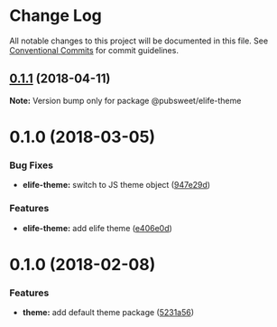 # Change Log

All notable changes to this project will be documented in this file.
See [Conventional Commits](https://conventionalcommits.org) for commit guidelines.

<a name="0.1.1"></a>
## [0.1.1](https://gitlab.coko.foundation/pubsweet/pubsweet/compare/@pubsweet/elife-theme@0.1.0...@pubsweet/elife-theme@0.1.1) (2018-04-11)




**Note:** Version bump only for package @pubsweet/elife-theme

<a name="0.1.0"></a>
# 0.1.0 (2018-03-05)


### Bug Fixes

* **elife-theme:** switch to JS theme object ([947e29d](https://gitlab.coko.foundation/pubsweet/pubsweet/commit/947e29d))


### Features

* **elife-theme:** add elife theme ([e406e0d](https://gitlab.coko.foundation/pubsweet/pubsweet/commit/e406e0d))




<a name="0.1.0"></a>

# 0.1.0 (2018-02-08)

### Features

* **theme:** add default theme package ([5231a56](https://gitlab.coko.foundation/pubsweet/pubsweet/commit/5231a56))
